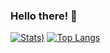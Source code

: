 ### Hello there! 👋




[![Stats](https://github-readme-stats.vercel.app/api?username=thealtaccount&count_private=true&show_icons=true))](https://github.com/anuraghazra/github-readme-stats)
[![Top Langs](https://github-readme-stats.vercel.app/api/top-langs/?username=thealtaccount)](https://github.com/anuraghazra/github-readme-stats)
